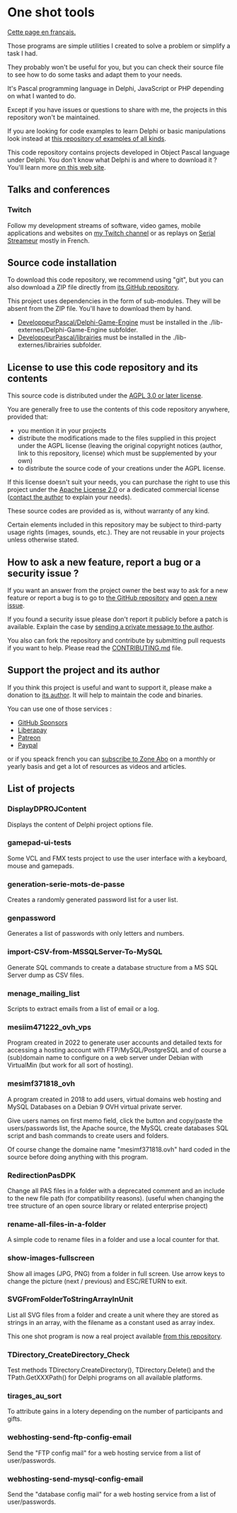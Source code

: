 # One shot tools

[Cette page en français.](LISEZMOI.md)

Those programs are simple utilities I created to solve a problem or simplify a task I had.

They probably won't be useful for you, but you can check their source file to see how to do some tasks and adapt them to your needs.

It's Pascal programming language in Delphi, JavaScript or PHP depending on what I wanted to do.

Except if you have issues or questions to share with me, the projects in this repository won't be maintained.

If you are looking for code examples to learn Delphi or basic manipulations look instead at [this repository of examples of all kinds](https://github.com/DeveloppeurPascal/Delphi-samples).

This code repository contains projects developed in Object Pascal language under Delphi. You don't know what Delphi is and where to download it ? You'll learn more [on this web site](https://delphi-resources.developpeur-pascal.fr/).

## Talks and conferences

### Twitch

Follow my development streams of software, video games, mobile applications and websites on [my Twitch channel](https://www.twitch.tv/patrickpremartin) or as replays on [Serial Streameur](https://serialstreameur.fr) mostly in French.

## Source code installation

To download this code repository, we recommend using "git", but you can also download a ZIP file directly from [its GitHub repository](https://github.com/DeveloppeurPascal/one-shot-tools).

This project uses dependencies in the form of sub-modules. They will be absent from the ZIP file. You'll have to download them by hand.

* [DeveloppeurPascal/Delphi-Game-Engine](https://github.com/DeveloppeurPascal/Delphi-Game-Engine) must be installed in the ./lib-externes/Delphi-Game-Engine subfolder.
* [DeveloppeurPascal/librairies](https://github.com/DeveloppeurPascal/librairies) must be installed in the ./lib-externes/librairies subfolder.

## License to use this code repository and its contents

This source code is distributed under the [AGPL 3.0 or later license](https://choosealicense.com/licenses/agpl-3.0/).

You are generally free to use the contents of this code repository anywhere, provided that:
* you mention it in your projects
* distribute the modifications made to the files supplied in this project under the AGPL license (leaving the original copyright notices (author, link to this repository, license) which must be supplemented by your own)
* to distribute the source code of your creations under the AGPL license.

If this license doesn't suit your needs, you can purchase the right to use this project under the [Apache License 2.0](https://choosealicense.com/licenses/apache-2.0/) or a dedicated commercial license ([contact the author](https://developpeur-pascal.fr/nous-contacter.php) to explain your needs).

These source codes are provided as is, without warranty of any kind.

Certain elements included in this repository may be subject to third-party usage rights (images, sounds, etc.). They are not reusable in your projects unless otherwise stated.

## How to ask a new feature, report a bug or a security issue ?

If you want an answer from the project owner the best way to ask for a new feature or report a bug is to go to [the GitHub repository](https://github.com/DeveloppeurPascal/one-shot-tools) and [open a new issue](https://github.com/DeveloppeurPascal/one-shot-tools/issues).

If you found a security issue please don't report it publicly before a patch is available. Explain the case by [sending a private message to the author](https://developpeur-pascal.fr/nous-contacter.php).

You also can fork the repository and contribute by submitting pull requests if you want to help. Please read the [CONTRIBUTING.md](CONTRIBUTING.md) file.

## Support the project and its author

If you think this project is useful and want to support it, please make a donation to [its author](https://github.com/DeveloppeurPascal). It will help to maintain the code and binaries.

You can use one of those services :

* [GitHub Sponsors](https://github.com/sponsors/DeveloppeurPascal)
* [Liberapay](https://liberapay.com/PatrickPremartin)
* [Patreon](https://www.patreon.com/patrickpremartin)
* [Paypal](https://www.paypal.com/paypalme/patrickpremartin)

or if you speack french you can [subscribe to Zone Abo](https://zone-abo.fr/nos-abonnements.php) on a monthly or yearly basis and get a lot of resources as videos and articles.

## List of projects

### DisplayDPROJContent

Displays the content of Delphi project options file.

### gamepad-ui-tests

Some VCL and FMX tests project to use the user interface with a keyboard, mouse and gamepads.

### generation-serie-mots-de-passe

Creates a randomly generated password list for a user list.

### genpassword

Generates a list of passwords with only letters and numbers.

### import-CSV-from-MSSQLServer-To-MySQL

Generate SQL commands to create a database structure from a MS SQL Server dump as CSV files.

### menage_mailing_list

Scripts to extract emails from a list of email or a log.

### mesiim471222_ovh_vps

Program created in 2022 to generate user accounts and detailed texts for accessing a hosting account with FTP/MySQL/PostgreSQL and of course a (sub)domain name to configure on a web server under Debian with VirtualMin (but work for all sort of hosting).

### mesimf371818_ovh

A program created in 2018 to add users, virtual domains web hosting and MySQL Databases on a Debian 9 OVH virtual private server.

Give users names on first memo field, click the button and copy/paste the users/passwords list, the Apache <VirtualHost> source, the MySQL create databases SQL script and bash commands to create users and folders.

Of course change the domaine name "mesimf371818.ovh" hard coded in the source before doing anything with this program.

### RedirectionPasDPK

Change all PAS files in a folder with a deprecated comment and an include to the new file path (for compatibility reasons). (useful when changing the tree structure of an open source library or related enterprise project)

### rename-all-files-in-a-folder

A simple code to rename files in a folder and use a local counter for that.

### show-images-fullscreen

Show all images (JPG, PNG) from a folder in full screen. Use arrow keys to change the picture (next / previous) and ESC/RETURN to exit.

### SVGFromFolderToStringArrayInUnit

List all SVG files from a folder and create a unit where they are stored as strings in an array, with the filename as a constant used as array index.

This one shot program is now a real project available [from this repository](https://github.com/DeveloppeurPascal/SVGFolder2DelphiUnit).

### TDirectory_CreateDirectory_Check

Test methods TDirectory.CreateDirectory(), TDirectory.Delete() and the TPath.GetXXXPath() for Delphi programs on all available platforms.

### tirages_au_sort

To attribute gains in a lotery depending on the number of participants and gifts.

### webhosting-send-ftp-config-email

Send the "FTP config mail" for a web hosting service from a list of user/passwords.

### webhosting-send-mysql-config-email

Send the "database config mail" for a web hosting service from a list of user/passwords.

